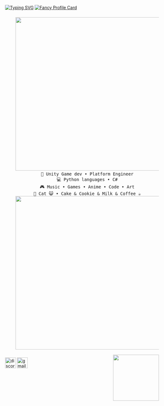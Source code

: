 <a href="https://git.io/typing-svg"><img src="https://readme-typing-svg.herokuapp.com?font=Fira+Code&weight=600&size=35&pause=1000&color=FFDCCC&width=435&lines=BKUNG+BK" alt="Typing SVG" /></a>
[![Fancy Profile Card](https://fancy-readme-stats.vercel.app/api?&hide_border=true&username=BKungBK&theme=rain&footer=bkungbk12@gmail.com&show_icons=true&title=BKUNG%20BK&description=Python%20and%20Unity%20dev.&include_all_commits=true&show_icons=true)](https://github.com/maximjsx/fancy-readme-stats)

###
<div align="center">
<pre>
    <img src="https://user-images.githubusercontent.com/74038190/212284115-f47cd8ff-2ffb-4b04-b5bf-4d1c14c0247f.gif" width="500">
    💼 Unity Game dev • Platform Engineer
    💻 Python languages • C#
    🎮 Music • Games • Anime • Code • Art
    🐾 Cat 😺 • Cake & Cookie & Milk & Coffee ☕
    <img src="https://user-images.githubusercontent.com/74038190/212284115-f47cd8ff-2ffb-4b04-b5bf-4d1c14c0247f.gif" width="500">
</pre>

<img align="right" height="150" src="https://i.pinimg.com/736x/8c/12/99/8c129910e0e8129955cba9b8cb233785.jpg"  />

###

<div align="left">
  <img src="https://img.shields.io/static/v1?message=Discord&logo=discord&label=&color=7289DA&logoColor=white&labelColor=&style=for-the-badge" height="35" alt="discord logo"  />
  <img src="https://img.shields.io/static/v1?message=Gmail&logo=gmail&label=&color=D14836&logoColor=white&labelColor=&style=for-the-badge" height="35" alt="gmail logo"  />
</div>

###
